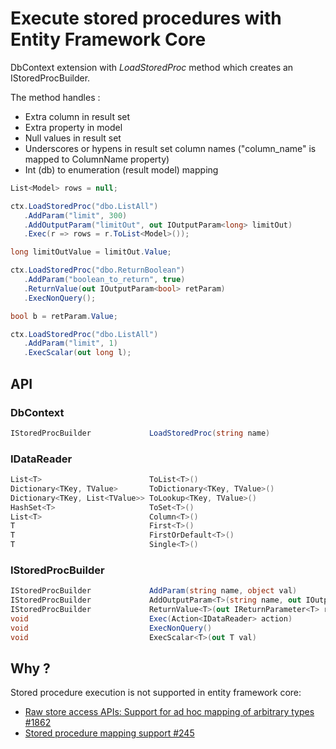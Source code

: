  # Execute stored procedures with Entity Framework Core

DbContext extension with *LoadStoredProc* method which creates
an IStoredProcBuilder.

The method handles :
- Extra column in result set
- Extra property in model
- Null values in result set
- Underscores or hypens in result set column names ("column_name" is mapped to ColumnName property)
- Int (db) to enumeration (result model) mapping

```csharp
List<Model> rows = null;

ctx.LoadStoredProc("dbo.ListAll")
   .AddParam("limit", 300)
   .AddOutputParam("limitOut", out IOutputParam<long> limitOut)
   .Exec(r => rows = r.ToList<Model>());

long limitOutValue = limitOut.Value;

ctx.LoadStoredProc("dbo.ReturnBoolean")
   .AddParam("boolean_to_return", true)
   .ReturnValue(out IOutputParam<bool> retParam)
   .ExecNonQuery();

bool b = retParam.Value;

ctx.LoadStoredProc("dbo.ListAll")
   .AddParam("limit", 1)
   .ExecScalar(out long l);
```

## API

### DbContext
```csharp
IStoredProcBuilder             LoadStoredProc(string name)
```

### IDataReader
```csharp
List<T>                        ToList<T>()
Dictionary<TKey, TValue>       ToDictionary<TKey, TValue>()
Dictionary<TKey, List<TValue>> ToLookup<TKey, TValue>()
HashSet<T>                     ToSet<T>()
List<T>                        Column<T>()
T                              First<T>()
T                              FirstOrDefault<T>()
T                              Single<T>()
```

### IStoredProcBuilder
```csharp
IStoredProcBuilder             AddParam(string name, object val)
IStoredProcBuilder             AddOutputParam<T>(string name, out IOutputParam<T> outParam)
IStoredProcBuilder             ReturnValue<T>(out IReturnParameter<T> retParam)
void                           Exec(Action<IDataReader> action)
void                           ExecNonQuery()
void                           ExecScalar<T>(out T val)
```

## Why ?

Stored procedure execution is not supported in entity framework core:
- [Raw store access APIs: Support for ad hoc mapping of arbitrary types #1862](https://github.com/aspnet/EntityFramework/issues/1862)
- [Stored procedure mapping support #245](https://github.com/aspnet/EntityFramework/issues/245)
